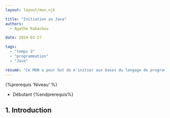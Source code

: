 ```yaml
---
layout: layout/mon.njk

title: "Initiation au Java"
authors:
  - Agathe Rabachou

date: 2024-03-27

tags: 
  - "temps 3"
  - "programmation"
  - "Java"

résumé: "Ce MON a pour but de m'initier aux bases du langage de programmation Java."
---
```

{%prerequis 'Niveau' %}
  - Débutant
{%endprerequis%}

## 1. Introduction

